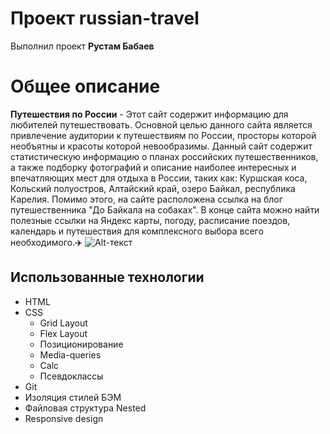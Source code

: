 Проект russian-travel
==================

Выполнил проект **Рустам Бабаев**


Общее описание
==============
**Путешествия по России** - Этот сайт содержит информацию для любителей путешествовать. Основной целью данного сайта является привлечение аудитории к путешествиям по России, просторы которой необъятны и красоты которой невообразимы. Данный сайт содержит статистическую информацию о планах российских путешественников, а также подборку фотографий и описание наиболее интересных и впечатляющих мест для отдыха в России, таких как: Куршская коса, Кольский полуостров, Алтайский край, озеро Байкал, республика Карелия. Помимо этого, на сайте расположена ссылка на блог путешественника "До Байкала на собаках". В конце сайта можно найти полезные ссылки на Яндекс карты, погоду, расписание поездов, календарь и путешествия для комплексного выбора всего необходимого.:airplane:
![Alt-текст](https://i.postimg.cc/VNYf2wnL/russian-travel.png "header")

## Использованные технологии

* HTML
* CSS
    * Grid Layout
    * Flex Layout
    * Позиционирование
    * Media-queries
    * Calc
    * Псевдоклассы
* Git
* Изоляция стилей БЭМ
* Файловая структура Nested
* Responsive design
